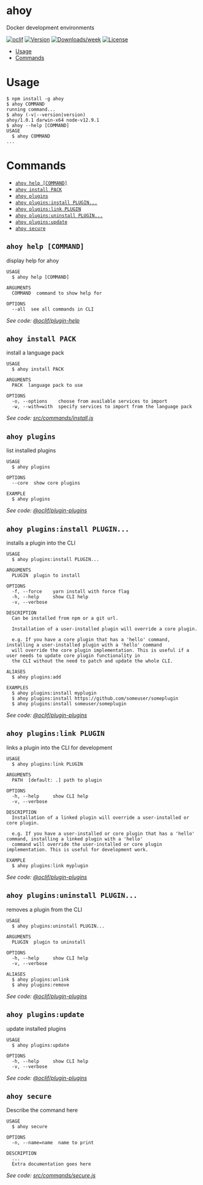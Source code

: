 ahoy
====

Docker development environments

[![oclif](https://img.shields.io/badge/cli-oclif-brightgreen.svg)](https://oclif.io)
[![Version](https://img.shields.io/npm/v/ahoy.svg)](https://npmjs.org/package/ahoy)
[![Downloads/week](https://img.shields.io/npm/dw/ahoy.svg)](https://npmjs.org/package/ahoy)
[![License](https://img.shields.io/npm/l/ahoy.svg)](https://github.com/codemasonhq/ahoy/blob/master/package.json)

<!-- toc -->
* [Usage](#usage)
* [Commands](#commands)
<!-- tocstop -->
# Usage
<!-- usage -->
```sh-session
$ npm install -g ahoy
$ ahoy COMMAND
running command...
$ ahoy (-v|--version|version)
ahoy/1.0.1 darwin-x64 node-v12.9.1
$ ahoy --help [COMMAND]
USAGE
  $ ahoy COMMAND
...
```
<!-- usagestop -->
# Commands
<!-- commands -->
* [`ahoy help [COMMAND]`](#ahoy-help-command)
* [`ahoy install PACK`](#ahoy-install-pack)
* [`ahoy plugins`](#ahoy-plugins)
* [`ahoy plugins:install PLUGIN...`](#ahoy-pluginsinstall-plugin)
* [`ahoy plugins:link PLUGIN`](#ahoy-pluginslink-plugin)
* [`ahoy plugins:uninstall PLUGIN...`](#ahoy-pluginsuninstall-plugin)
* [`ahoy plugins:update`](#ahoy-pluginsupdate)
* [`ahoy secure`](#ahoy-secure)

## `ahoy help [COMMAND]`

display help for ahoy

```
USAGE
  $ ahoy help [COMMAND]

ARGUMENTS
  COMMAND  command to show help for

OPTIONS
  --all  see all commands in CLI
```

_See code: [@oclif/plugin-help](https://github.com/oclif/plugin-help/blob/v2.2.3/src/commands/help.ts)_

## `ahoy install PACK`

install a language pack

```
USAGE
  $ ahoy install PACK

ARGUMENTS
  PACK  language pack to use

OPTIONS
  -o, --options    choose from available services to import
  -w, --with=with  specify services to import from the language pack
```

_See code: [src/commands/install.js](https://github.com/codemasonhq/ahoy/blob/v1.0.1/src/commands/install.js)_

## `ahoy plugins`

list installed plugins

```
USAGE
  $ ahoy plugins

OPTIONS
  --core  show core plugins

EXAMPLE
  $ ahoy plugins
```

_See code: [@oclif/plugin-plugins](https://github.com/oclif/plugin-plugins/blob/v1.7.9/src/commands/plugins/index.ts)_

## `ahoy plugins:install PLUGIN...`

installs a plugin into the CLI

```
USAGE
  $ ahoy plugins:install PLUGIN...

ARGUMENTS
  PLUGIN  plugin to install

OPTIONS
  -f, --force    yarn install with force flag
  -h, --help     show CLI help
  -v, --verbose

DESCRIPTION
  Can be installed from npm or a git url.

  Installation of a user-installed plugin will override a core plugin.

  e.g. If you have a core plugin that has a 'hello' command, installing a user-installed plugin with a 'hello' command 
  will override the core plugin implementation. This is useful if a user needs to update core plugin functionality in 
  the CLI without the need to patch and update the whole CLI.

ALIASES
  $ ahoy plugins:add

EXAMPLES
  $ ahoy plugins:install myplugin 
  $ ahoy plugins:install https://github.com/someuser/someplugin
  $ ahoy plugins:install someuser/someplugin
```

_See code: [@oclif/plugin-plugins](https://github.com/oclif/plugin-plugins/blob/v1.7.9/src/commands/plugins/install.ts)_

## `ahoy plugins:link PLUGIN`

links a plugin into the CLI for development

```
USAGE
  $ ahoy plugins:link PLUGIN

ARGUMENTS
  PATH  [default: .] path to plugin

OPTIONS
  -h, --help     show CLI help
  -v, --verbose

DESCRIPTION
  Installation of a linked plugin will override a user-installed or core plugin.

  e.g. If you have a user-installed or core plugin that has a 'hello' command, installing a linked plugin with a 'hello' 
  command will override the user-installed or core plugin implementation. This is useful for development work.

EXAMPLE
  $ ahoy plugins:link myplugin
```

_See code: [@oclif/plugin-plugins](https://github.com/oclif/plugin-plugins/blob/v1.7.9/src/commands/plugins/link.ts)_

## `ahoy plugins:uninstall PLUGIN...`

removes a plugin from the CLI

```
USAGE
  $ ahoy plugins:uninstall PLUGIN...

ARGUMENTS
  PLUGIN  plugin to uninstall

OPTIONS
  -h, --help     show CLI help
  -v, --verbose

ALIASES
  $ ahoy plugins:unlink
  $ ahoy plugins:remove
```

_See code: [@oclif/plugin-plugins](https://github.com/oclif/plugin-plugins/blob/v1.7.9/src/commands/plugins/uninstall.ts)_

## `ahoy plugins:update`

update installed plugins

```
USAGE
  $ ahoy plugins:update

OPTIONS
  -h, --help     show CLI help
  -v, --verbose
```

_See code: [@oclif/plugin-plugins](https://github.com/oclif/plugin-plugins/blob/v1.7.9/src/commands/plugins/update.ts)_

## `ahoy secure`

Describe the command here

```
USAGE
  $ ahoy secure

OPTIONS
  -n, --name=name  name to print

DESCRIPTION
  ...
  Extra documentation goes here
```

_See code: [src/commands/secure.js](https://github.com/codemasonhq/ahoy/blob/v1.0.1/src/commands/secure.js)_
<!-- commandsstop -->
